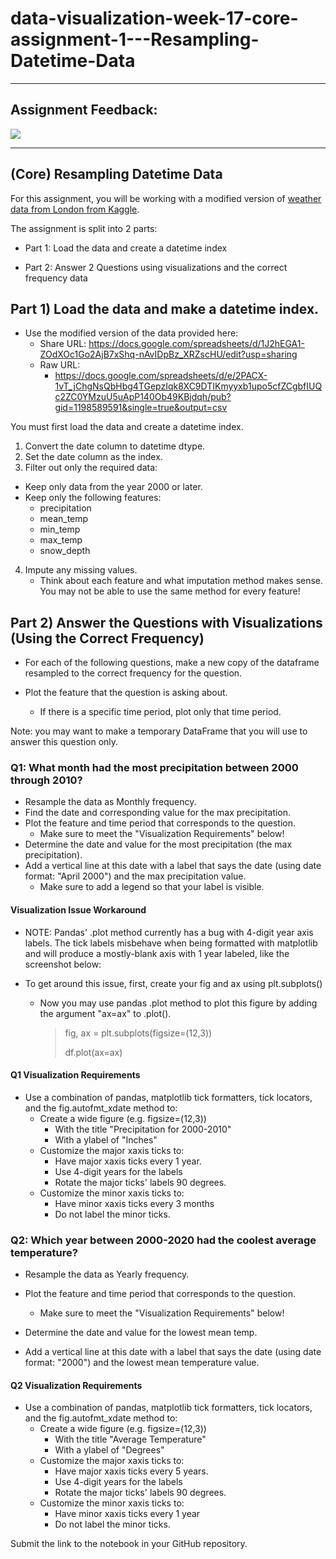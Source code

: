 # data-visualization-week-17-core-assignment-1---Resampling-Datetime-Data


***

## Assignment Feedback:

<image src = feedback.png >

***

## (Core) Resampling Datetime Data

For this assignment, you will be working with a modified version of [weather data from London from Kaggle](https://www.kaggle.com/datasets/emmanuelfwerr/london-weather-data).

The assignment is split into 2 parts:

- Part 1: Load the data and create a datetime index

- Part 2: Answer 2 Questions using visualizations and the correct frequency data

## Part 1) Load the data and make a datetime index.

- Use the modified version of the data provided here:
   - Share URL: https://docs.google.com/spreadsheets/d/1J2hEGA1-ZOdXOc1Go2AjB7xShq-nAvIDpBz_XRZscHU/edit?usp=sharing
   - Raw URL:
      - https://docs.google.com/spreadsheets/d/e/2PACX-1vT_jChgNsQbHbg4TGepzIqk8XC9DTIKmyyxb1upo5cfZCgbfIUQc2ZC0YMzuU5uApP140Ob49KBjdqh/pub?gid=1198589591&single=true&output=csv

You must first load the data and create a datetime index.

1. Convert the date column to datetime dtype.
2. Set the date column as the index.
3. Filter out only the required data:
  - Keep only data from the year 2000 or later.
  - Keep only the following features:
    - precipitation
    - mean_temp
    - min_temp
    - max_temp
    - snow_depth
4. Impute any missing values.
    - Think about each feature and what imputation method makes sense. You may not be able to use the same method for every feature!

## Part 2) Answer the Questions with Visualizations (Using the Correct Frequency)

- For each of the following questions, make a new copy of the dataframe resampled to the correct frequency for the question.

- Plot the feature that the question is asking about.
   - If there is a specific time period, plot only that time period.

Note: you may want to make a temporary DataFrame that you will use to answer this question only.

### Q1: What month had the most precipitation between 2000 through 2010?

- Resample the data as Monthly frequency.
- Find the date and corresponding value for the max precipitation.
- Plot the feature and time period that corresponds to the question.
   - Make sure to meet the "Visualization Requirements" below!
- Determine the date and value for the most precipitation (the max precipitation).
- Add a vertical line at this date with a label that says the date (using date format: "April 2000") and the max precipitation value.
   - Make sure to add a legend so that your label is visible.

#### Visualization Issue Workaround

- NOTE: Pandas' .plot method currently has a bug with 4-digit year axis labels. The tick labels misbehave when being formatted with matplotlib and will produce a mostly-blank axis with 1 year labeled, like the screenshot below:


- To get around this issue, first, create your fig and ax using plt.subplots()


    - Now you may use pandas .plot method to plot this figure by adding the argument "ax=ax" to .plot().

       > fig, ax = plt.subplots(figsize=(12,3))
       > 
       > df.plot(ax=ax)
       
#### Q1 Visualization Requirements
- Use a combination of pandas, matplotlib tick formatters, tick locators, and the fig.autofmt_xdate method to:
   - Create a wide figure (e.g. figsize=(12,3))
     - With the title "Precipitation for 2000-2010"
     - With a ylabel of "Inches"
   - Customize the major xaxis ticks to:
     - Have major xaxis ticks every 1 year.
     - Use 4-digit years for the labels
     - Rotate the major ticks' labels 90 degrees.
   - Customize the minor xaxis ticks to:
     - Have minor xaxis ticks every 3 months
     - Do not label the minor ticks.

### Q2: Which year between 2000-2020 had the coolest average temperature?

- Resample the data as Yearly frequency.

- Plot the feature and time period that corresponds to the question.
   - Make sure to meet the "Visualization Requirements" below!
- Determine the date and value for the lowest mean temp.
- Add a vertical line at this date with a label that says the date (using date format: "2000") and the lowest mean temperature value.



#### Q2 Visualization Requirements
- Use a combination of pandas, matplotlib tick formatters, tick locators, and the fig.autofmt_xdate method to:
   - Create a wide figure (e.g. figsize=(12,3))
      - With the title "Average Temperature"
      - With a ylabel of "Degrees"
   - Customize the major xaxis ticks to:
      - Have major xaxis ticks every 5 years.
      - Use 4-digit years for the labels
      - Rotate the major ticks' labels 90 degrees.
   - Customize the minor xaxis ticks to:
      - Have minor xaxis ticks every 1 year
      - Do not label the minor ticks.


Submit the link to the notebook in your GitHub repository.
